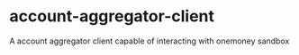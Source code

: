 # account-aggregator-client
A account aggregator client capable of interacting with onemoney sandbox
